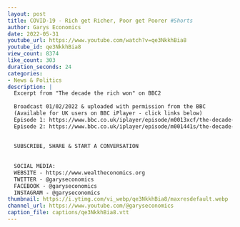```yaml
---
layout: post
title: COVID-19 - Rich get Richer, Poor get Poorer #Shorts
author: Garys Economics
date: 2022-05-31
youtube_url: https://www.youtube.com/watch?v=qe3NkkhBia8
youtube_id: qe3NkkhBia8
view_count: 8374
like_count: 303
duration_seconds: 24
categories:
- News & Politics
description: |
  Excerpt from "The decade the rich won" on BBC2
  
  Broadcast 01/02/2022 & uploaded with permission from the BBC 
  (Available for UK users on BBC iPlayer - click links below)
  Episode 1: https://www.bbc.co.uk/iplayer/episode/m0013xcf/the-decade-the-rich-won-series-1-episode-1
  Episode 2: https://www.bbc.co.uk/iplayer/episode/m001441s/the-decade-the-rich-won-series-1-episode-2
  
  
  SUBSCRIBE, SHARE & START A CONVERSATION
  
  
  SOCIAL MEDIA:
  WEBSITE - https://www.wealtheconomics.org
  TWITTER - @garyseconomics
  FACEBOOK - @garyseconomics
  INSTAGRAM - @garyseconomics
thumbnail: https://i.ytimg.com/vi_webp/qe3NkkhBia8/maxresdefault.webp
channel_url: https://www.youtube.com/@garyseconomics
caption_file: captions/qe3NkkhBia8.vtt
---
```

